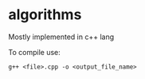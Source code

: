 # algorithms

Mostly implemented in c++ lang

To compile use:

```shell
g++ <file>.cpp -o <output_file_name>
```
